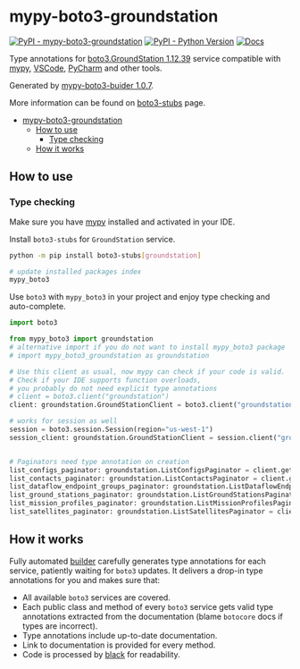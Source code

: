 # mypy-boto3-groundstation

[![PyPI - mypy-boto3-groundstation](https://img.shields.io/pypi/v/mypy-boto3-groundstation.svg?color=blue)](https://pypi.org/project/mypy-boto3-groundstation)
[![PyPI - Python Version](https://img.shields.io/pypi/pyversions/mypy-boto3-groundstation.svg?color=blue)](https://pypi.org/project/mypy-boto3-groundstation)
[![Docs](https://img.shields.io/readthedocs/mypy-boto3-builder.svg?color=blue)](https://mypy-boto3-builder.readthedocs.io/)

Type annotations for
[boto3.GroundStation 1.12.39](https://boto3.amazonaws.com/v1/documentation/api/1.12.39/reference/services/groundstation.html#GroundStation) service
compatible with [mypy](https://github.com/python/mypy), [VSCode](https://code.visualstudio.com/),
[PyCharm](https://www.jetbrains.com/pycharm/) and other tools.

Generated by [mypy-boto3-buider 1.0.7](https://github.com/vemel/mypy_boto3_builder).

More information can be found on [boto3-stubs](https://pypi.org/project/boto3-stubs/) page.

- [mypy-boto3-groundstation](#mypy-boto3-groundstation)
  - [How to use](#how-to-use)
    - [Type checking](#type-checking)
  - [How it works](#how-it-works)

## How to use

### Type checking

Make sure you have [mypy](https://github.com/python/mypy) installed and activated in your IDE.

Install `boto3-stubs` for `GroundStation` service.

```bash
python -m pip install boto3-stubs[groundstation]

# update installed packages index
mypy_boto3
```

Use `boto3` with `mypy_boto3` in your project and enjoy type checking and auto-complete.

```python
import boto3

from mypy_boto3 import groundstation
# alternative import if you do not want to install mypy_boto3 package
# import mypy_boto3_groundstation as groundstation

# Use this client as usual, now mypy can check if your code is valid.
# Check if your IDE supports function overloads,
# you probably do not need explicit type annotations
# client = boto3.client("groundstation")
client: groundstation.GroundStationClient = boto3.client("groundstation")

# works for session as well
session = boto3.session.Session(region="us-west-1")
session_client: groundstation.GroundStationClient = session.client("groundstation")


# Paginators need type annotation on creation
list_configs_paginator: groundstation.ListConfigsPaginator = client.get_paginator("list_configs")
list_contacts_paginator: groundstation.ListContactsPaginator = client.get_paginator("list_contacts")
list_dataflow_endpoint_groups_paginator: groundstation.ListDataflowEndpointGroupsPaginator = client.get_paginator("list_dataflow_endpoint_groups")
list_ground_stations_paginator: groundstation.ListGroundStationsPaginator = client.get_paginator("list_ground_stations")
list_mission_profiles_paginator: groundstation.ListMissionProfilesPaginator = client.get_paginator("list_mission_profiles")
list_satellites_paginator: groundstation.ListSatellitesPaginator = client.get_paginator("list_satellites")
```

## How it works

Fully automated [builder](https://github.com/vemel/mypy_boto3_builder) carefully generates
type annotations for each service, patiently waiting for `boto3` updates. It delivers
a drop-in type annotations for you and makes sure that:

- All available `boto3` services are covered.
- Each public class and method of every `boto3` service gets valid type annotations
  extracted from the documentation (blame `botocore` docs if types are incorrect).
- Type annotations include up-to-date documentation.
- Link to documentation is provided for every method.
- Code is processed by [black](https://github.com/psf/black) for readability.